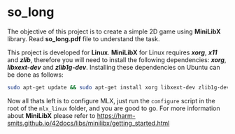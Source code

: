 # so_long
The objective of this project is to create a simple 2D game using **MiniLibX** library. Read **so_long.pdf** file to understand the task.  
  
This project is developed for **Linux**. **MiniLibX** for Linux requires ***xorg***, ***x11*** and ***zlib***, therefore you will need to install the following dependencies: ***xorg***, ***libxext-dev*** and ***zlib1g-dev***. Installing these dependencies on Ubuntu can be done as follows:  
```bash
sudo apt-get update && sudo apt-get install xorg libxext-dev zlib1g-dev
```  
Now all thats left is to configure MLX, just run the `configure` script in the root of the `mlx_linux` folder, and you are good to go.
For more information about **MiniLibX** please refer to https://harm-smits.github.io/42docs/libs/minilibx/getting_started.html
